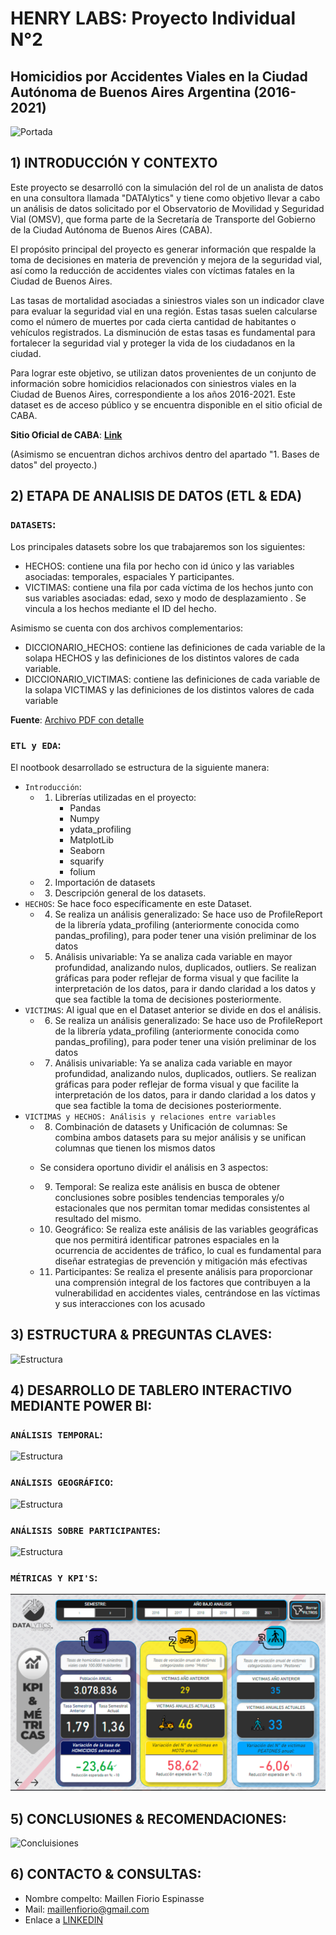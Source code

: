 
# HENRY LABS: Proyecto Individual N°2
## Homicidios por Accidentes Viales en la Ciudad Autónoma de Buenos Aires Argentina (2016-2021)

![Portada](4.%20Imágenes/Portada.png)


## 1) INTRODUCCIÓN  Y CONTEXTO

Este proyecto se desarrolló con la simulación del rol de un analista de datos en una consultora llamada "DATAlytics" y tiene como objetivo llevar a cabo un análisis de datos solicitado por el Observatorio de Movilidad y Seguridad Vial (OMSV), que forma parte de la Secretaría de Transporte del Gobierno de la Ciudad Autónoma de Buenos Aires (CABA).

El propósito principal del proyecto es generar información que respalde la toma de decisiones en materia de prevención y mejora de la seguridad vial, así como la reducción de accidentes viales con víctimas fatales en la Ciudad de Buenos Aires.

Las tasas de mortalidad asociadas a siniestros viales son un indicador clave para evaluar la seguridad vial en una región. Estas tasas suelen calcularse como el número de muertes por cada cierta cantidad de habitantes o vehículos registrados. La disminución de estas tasas es fundamental para fortalecer la seguridad vial y proteger la vida de los ciudadanos en la ciudad.

Para lograr este objetivo, se utilizan datos provenientes de un conjunto de información sobre homicidios relacionados con siniestros viales en la Ciudad de Buenos Aires, correspondiente a los años 2016-2021. Este dataset es de acceso público y se encuentra disponible en el sitio oficial de CABA.

 **Sitio Oficial de CABA**: **[Link]( https://data.buenosaires.gob.ar/dataset/victimas-siniestros-viales)**


(Asimismo se encuentran dichos archivos dentro del apartado "1. Bases de datos" del proyecto.)


## 2) ETAPA DE ANALISIS DE DATOS (ETL & EDA)

### `DATASETS`:

Los principales datasets sobre los que trabajaremos son los siguientes:
* HECHOS: contiene una fila por hecho con id único y las variables asociadas: temporales, espaciales Y participantes.
* VICTIMAS: contiene una fila por cada víctima de los hechos junto con sus variables asociadas: edad, sexo y modo de desplazamiento . 
Se vincula a los hechos mediante el ID del hecho.

Asimismo se cuenta con dos archivos complementarios:
* DICCIONARIO_HECHOS: contiene las definiciones de cada variable de la solapa HECHOS y las definiciones de los distintos valores de cada variable.
* DICCIONARIO_VICTIMAS: contiene las definiciones de cada variable de la solapa VICTIMAS y  las definiciones de los distintos valores de cada variable

**Fuente**: [Archivo PDF con detalle](https://cdn.buenosaires.gob.ar/datosabiertos/datasets/transporte-y-obras-publicas/victimas-siniestros-viales/NOTAS_SINIESTROS_VIALES_2019-2023.pdf)

### `ETL y EDA`:
El nootbook desarrollado se estructura de la siguiente manera:
   
   * `Introducción`:
        * 1) Librerías utilizadas en el proyecto:
               * Pandas
               * Numpy
               * ydata_profiling
               * MatplotLib
               * Seaborn
               * squarify
               * folium
        * 2) Importación de datasets
        * 3) Descripción general de los datasets.
   * `HECHOS`: Se hace foco específicamente en este Dataset.
        * 4) Se realiza un análisis generalizado: Se hace uso de ProfileReport de la librería ydata_profiling (anteriormente conocida como pandas_profiling), para poder tener una visión preliminar de los datos
        * 5) Análisis univariable: Ya se analiza cada variable en mayor profundidad, analizando nulos, duplicados, outliers. Se realizan gráficas para poder reflejar de forma visual y que facilite la interpretación de los datos, para ir dando claridad a los datos y que sea factible la toma de decisiones posteriormente.
   * `VICTIMAS`: Al igual que en el Dataset anterior se divide en dos el análisis.
        * 6) Se realiza un análisis generalizado: Se hace uso de ProfileReport de la librería ydata_profiling (anteriormente conocida como pandas_profiling), para poder tener una visión preliminar de los datos
        * 7) Análisis univariable: Ya se analiza cada variable en mayor profundidad, analizando nulos, duplicados, outliers. Se realizan gráficas para poder reflejar de forma visual y que facilite la interpretación de los datos, para ir dando claridad a los datos y que sea factible la toma de decisiones posteriormente.
   * `VICTIMAS y HECHOS: Análisis y relaciones entre variables`
        * 8) Combinación de datasets y Unificación de columnas: Se combina ambos datasets para su mejor análisis y se unifican columnas que tienen los mismos datos


        *    Se considera oportuno dividir el análisis en 3 aspectos:
        * 9) Temporal: Se realiza este análisis en busca de obtener conclusiones  sobre posibles tendencias temporales y/o estacionales que nos permitan tomar medidas consistentes al resultado del mismo.
        * 10) Geográfico:  Se realiza este análisis de las variables geográficas que nos permitirá identificar patrones espaciales en la ocurrencia de accidentes de tráfico, lo cual es fundamental para diseñar estrategias de prevención y mitigación más efectivas
        * 11) Participantes:  Se realiza el presente análisis para proporcionar una comprensión integral de los factores que contribuyen a la vulnerabilidad en accidentes viales, centrándose en las víctimas y sus interacciones con los acusado

## 3) ESTRUCTURA & PREGUNTAS CLAVES:

![Estructura](4.%20Imágenes/Estructura.png)


## 4) DESARROLLO DE TABLERO INTERACTIVO MEDIANTE POWER BI:

### `ANÁLISIS TEMPORAL`:
![Estructura](4.%20Imágenes/1Temporal.png)

### `ANÁLISIS GEOGRÁFICO`:
![Estructura](4.%20Imágenes/2Geografico.png)

### `ANÁLISIS SOBRE PARTICIPANTES`:
![Estructura](4.%20Imágenes/3Participantes.png)

### `MÉTRICAS Y KPI'S`:
![Estructura](4.%20Imágenes/4KPI.png)

## 5) CONCLUSIONES & RECOMENDACIONES:
![Concluisiones](4.%20Imágenes/Conclusiones.png)

## 6) CONTACTO & CONSULTAS:
* Nombre compelto: Maillen Fiorio Espinasse
* Mail: maillenfiorio@gmail.com
* Enlace a [LINKEDIN](www.linkedin.com/in/maillen-fiorio-data)
